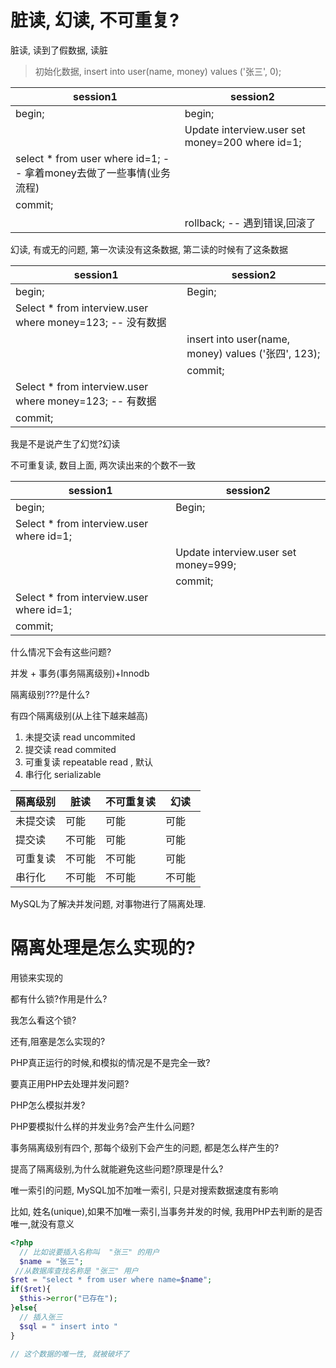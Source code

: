 # 脏读, 幻读, 不可重复?

脏读, 读到了假数据, 读脏

> 初始化数据, insert into user(name, money) values ('张三', 0);

| session1                                                     | session2                                        |
| ------------------------------------------------------------ | ----------------------------------------------- |
| begin;                                                       | begin;                                          |
|                                                              | Update interview.user set money=200 where id=1; |
| select * from user where id=1; -- 拿着money去做了一些事情(业务流程) |                                                 |
| commit;                                                      |                                                 |
|                                                              | rollback; -- 遇到错误,回滚了                    |



幻读, 有或无的问题, 第一次读没有这条数据, 第二读的时候有了这条数据

| session1                                                  | session2                                            |
| --------------------------------------------------------- | --------------------------------------------------- |
| begin;                                                    | Begin;                                              |
| Select * from interview.user where money=123; -- 没有数据 |                                                     |
|                                                           | insert into user(name, money) values ('张四', 123); |
|                                                           | commit;                                             |
| Select * from interview.user where money=123; -- 有数据   |                                                     |
| commit;                                                   |                                                     |

我是不是说产生了幻觉?幻读



不可重复读, 数目上面, 两次读出来的个数不一致

| session1                                 | session2                             |
| ---------------------------------------- | ------------------------------------ |
| begin;                                   | Begin;                               |
| Select * from interview.user where id=1; |                                      |
|                                          | Update interview.user set money=999; |
|                                          | commit;                              |
| Select * from interview.user where id=1; |                                      |
| commit;                                  |                                      |

什么情况下会有这些问题?

并发 + 事务(事务隔离级别)+Innodb

隔离级别???是什么?

有四个隔离级别(从上往下越来越高)

1. 未提交读 read uncommited
2. 提交读 read commited
3. 可重复读 repeatable read , 默认
4. 串行化 serializable

| 隔离级别 | 脏读   | 不可重复读 | 幻读   |
| -------- | ------ | ---------- | ------ |
| 未提交读 | 可能   | 可能       | 可能   |
| 提交读   | 不可能 | 可能       | 可能   |
| 可重复读 | 不可能 | 不可能     | 可能   |
| 串行化   | 不可能 | 不可能     | 不可能 |

MySQL为了解决并发问题, 对事物进行了隔离处理.

# 隔离处理是怎么实现的?

用锁来实现的

都有什么锁?作用是什么?

我怎么看这个锁?

还有,阻塞是怎么实现的?

PHP真正运行的时候,和模拟的情况是不是完全一致?

要真正用PHP去处理并发问题?

PHP怎么模拟并发?

PHP要模拟什么样的并发业务?会产生什么问题?

事务隔离级别有四个, 那每个级别下会产生的问题, 都是怎么样产生的?

提高了隔离级别,为什么就能避免这些问题?原理是什么?

唯一索引的问题, MySQL加不加唯一索引, 只是对搜索数据速度有影响

比如, 姓名(unique),如果不加唯一索引,当事务并发的时候, 我用PHP去判断的是否唯一,就没有意义

```php
<?php
  // 比如说要插入名称叫  "张三" 的用户
  $name = "张三";
 //从数据库查找名称是 "张三" 用户
$ret = "select * from user where name=$name";
if($ret){
  $this->error("已存在");
}else{
  // 插入张三
  $sql = " insert into "
}

// 这个数据的唯一性, 就被破坏了
```
